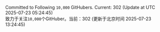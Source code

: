 Committed to Following `10,000` GitHubers. Current: <!-- FOLLOWING_COUNT -->302<!-- FOLLOWING_COUNT --> (Update at UTC <!-- LAST_UPDATED -->2025-07-23 05:24:45<!-- LAST_UPDATED -->)<br>
致力于关注`10,000`个GitHuber。当前：<!-- FOLLOWING_COUNT -->302<!-- FOLLOWING_COUNT --> (更新于北京时间 <!-- LAST_UPDATED_CST -->2025-07-23 13:24:45<!-- LAST_UPDATED_CST -->)
